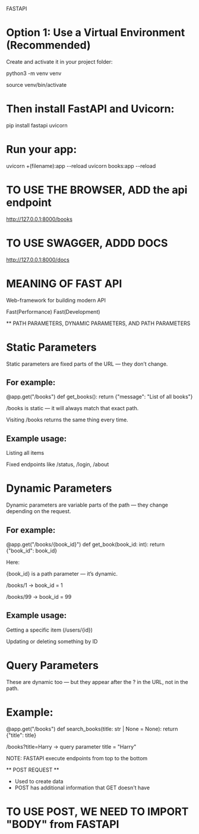 FASTAPI

# Option 1: Use a Virtual Environment (Recommended)

Create and activate it in your project folder:

python3 -m venv venv

source venv/bin/activate

# Then install FastAPI and Uvicorn:

pip install fastapi uvicorn

# Run your app:

uvicorn +(filename):app --reload
uvicorn books:app --reload

# TO USE THE BROWSER, ADD the api endpoint

http://127.0.0.1:8000/books
# TO USE SWAGGER, ADDD DOCS

http://127.0.0.1:8000/docs


# MEANING OF FAST API

Web-framework for building modern API

Fast(Performance)
Fast(Development)

** PATH PARAMETERS, DYNAMIC PARAMETERS, AND PATH PARAMETERS

# Static Parameters

Static parameters are fixed parts of the URL — they don’t change.

## For example:

@app.get("/books")
def get_books():
    return {"message": "List of all books"}


/books is static — it will always match that exact path.

Visiting /books returns the same thing every time.

## Example usage:

Listing all items

Fixed endpoints like /status, /login, /about

# Dynamic Parameters

Dynamic parameters are variable parts of the path — they change depending on the request.

## For example:

@app.get("/books/{book_id}")
def get_book(book_id: int):
    return {"book_id": book_id}


Here:

{book_id} is a path parameter — it’s dynamic.

/books/1 → book_id = 1

/books/99 → book_id = 99

## Example usage:

Getting a specific item (/users/{id})

Updating or deleting something by ID

# Query Parameters

These are dynamic too — but they appear after the ? in the URL, not in the path.

# Example:

@app.get("/books")
def search_books(title: str | None = None):
    return {"title": title}


/books?title=Harry → query parameter title = "Harry"



NOTE: FASTAPI execute endpoints from top to the bottom


** POST REQUEST **

- Used to create data
- POST has additional information that GET doesn't have

# TO USE POST, WE NEED TO IMPORT "BODY" from FASTAPI
